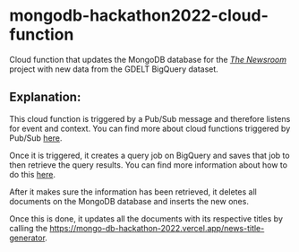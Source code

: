 # mongodb-hackathon2022-cloud-function

Cloud function that updates the MongoDB database for the [*The Newsroom*](https://github.com/margacampos/MongoDB-hackathon-2022) project with new data from the GDELT BigQuery dataset.

## Explanation:
This cloud function is triggered by a Pub/Sub message and therefore listens for event and context. You can find more about cloud functions triggered by Pub/Sub [here](https://cloud.google.com/functions/docs/writing/background).

Once it is triggered, it creates a query job on BigQuery and saves that job to then retrieve the query results. You can find more information about how to do this [here](https://cloud.google.com/nodejs/docs/reference/bigquery/latest).

After it makes sure the information has been retrieved, it deletes all documents on the MongoDB database and inserts the new ones.

Once this is done, it updates all the documents with its respective titles by calling the https://mongo-db-hackathon-2022.vercel.app/news-title-generator.

